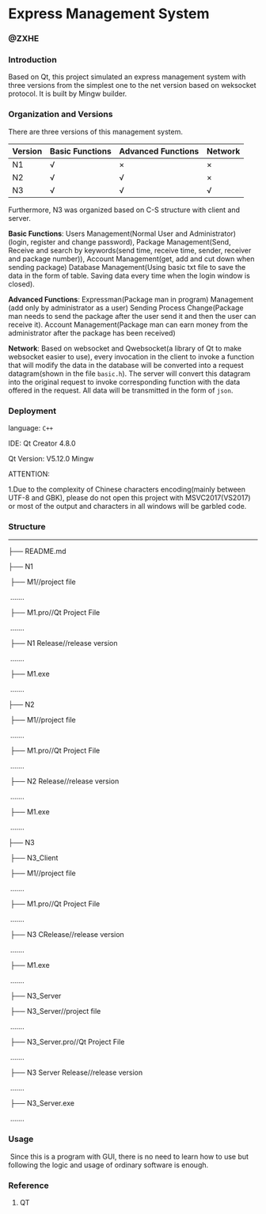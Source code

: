 #  Express Management System

### @ZXHE

### Introduction

Based on Qt, this project simulated an express management system with three versions from the simplest one to the net version based on weksocket protocol. It is built by Mingw builder.

### Organization and  Versions

There are three versions of this management system.

| Version | Basic Functions | Advanced Functions | Network |
| ------- | --------------- | ------------------ | ------- |
| N1      | √               | ×                  | ×       |
| N2      | √               | √                  | ×       |
| N3      | √               | √                  | √       |

Furthermore, N3 was organized based on C-S structure with client and server.

**Basic Functions**: Users Management(Normal User and Administrator) (login, register and change password), Package Management(Send, Receive and search by keywords(send time, receive time, sender, receiver and package number)), Account Management(get, add and cut down when sending package) Database Management(Using basic txt file to save the data in the form of table. Saving data every time when the login window is closed).

**Advanced Functions**: Expressman(Package man in program) Management (add only by administrator as a user) Sending Process Change(Package man needs to send the package after the user send it and then the user can receive it). Account Management(Package man can earn money from the administrator after the package has been received) 

**Network**: Based on websocket and Qwebsocket(a library of Qt to make websocket easier to use), every invocation in the client to invoke a function that will modify the data in the database will be converted into a request datagram(shown in the file `basic.h`). The server will convert this datagram into the original request to invoke corresponding function with the data offered in the request. All data will be transmitted in the form of `json`.

### Deployment

language: `C++`

IDE: Qt Creator  4.8.0

Qt Version: V5.12.0 Mingw

ATTENTION:

1.Due to the complexity of Chinese characters encoding(mainly between UTF-8 and GBK), please do not open this project with MSVC2017(VS2017) or most of the output and characters in all windows will be garbled code.

### Structure

---

├── README.md

├── N1

​	├── M1//project file

​		.......

​		├── M1.pro//Qt Project File

​		.......

​	├── N1 Release//release version

​		.......

​		├── M1.exe

​		.......

├── N2

​	├── M1//project file

​		.......

​		├── M1.pro//Qt Project File

​		.......

​	├── N2 Release//release version

​		.......

​		├── M1.exe

​		.......

├── N3

​	├── N3_Client

​			├── M1//project file

​				.......

​				├── M1.pro//Qt Project File

​				.......

​			├── N3 CRelease//release version

​				.......

​				├── M1.exe

​				.......

​		├── N3_Server

​			├── N3_Server//project file

​				.......

​				├── N3_Server.pro//Qt Project File

​				.......

​			├── N3 Server Release//release version

​				.......

​				├── N3_Server.exe

​				.......

### Usage

​    Since this is a program with GUI, there is no need to learn how to use but following the logic and usage of ordinary software is enough.

### Reference

1. QT 

